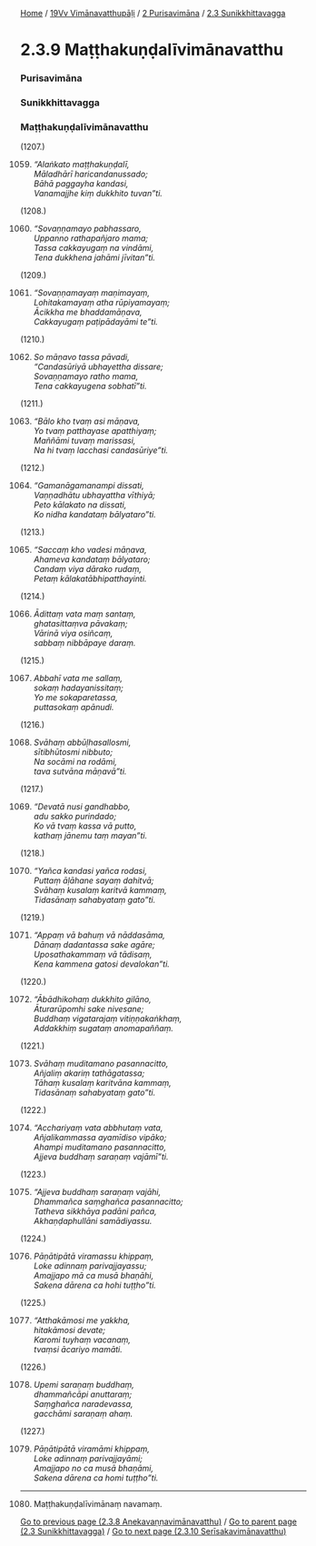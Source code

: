 
[Home](/) / [19Vv Vimānavatthupāḷi](/tipitaka/19Vv.md) / [2 Purisavimāna](/tipitaka/19Vv/2.md) / [2.3 Sunikkhittavagga](/tipitaka/19Vv/2/2.3.md)

# 2.3.9 Maṭṭhakuṇḍalīvimānavatthu

### Purisavimāna

### Sunikkhittavagga

### Maṭṭhakuṇḍalīvimānavatthu

(1207.)

1059. _“Alaṅkato maṭṭhakuṇḍalī,_  
_Māladhārī haricandanussado;_  
_Bāhā paggayha kandasi,_  
_Vanamajjhe kiṃ dukkhito tuvan”ti._  


(1208.)

1060. _“Sovaṇṇamayo pabhassaro,_  
_Uppanno rathapañjaro mama;_  
_Tassa cakkayugaṃ na vindāmi,_  
_Tena dukkhena jahāmi jīvitan”ti._  


(1209.)

1061. _“Sovaṇṇamayaṃ maṇimayaṃ,_  
_Lohitakamayaṃ atha rūpiyamayaṃ;_  
_Ācikkha me bhaddamāṇava,_  
_Cakkayugaṃ paṭipādayāmi te”ti._  


(1210.)

1062. _So māṇavo tassa pāvadi,_  
_“Candasūriyā ubhayettha dissare;_  
_Sovaṇṇamayo ratho mama,_  
_Tena cakkayugena sobhatī”ti._  


(1211.)

1063. _“Bālo kho tvaṃ asi māṇava,_  
_Yo tvaṃ patthayase apatthiyaṃ;_  
_Maññāmi tuvaṃ marissasi,_  
_Na hi tvaṃ lacchasi candasūriye”ti._  


(1212.)

1064. _“Gamanāgamanampi dissati,_  
_Vaṇṇadhātu ubhayattha vīthiyā;_  
_Peto kālakato na dissati,_  
_Ko nidha kandataṃ bālyataro”ti._  


(1213.)

1065. _“Saccaṃ kho vadesi māṇava,_  
_Ahameva kandataṃ bālyataro;_  
_Candaṃ viya dārako rudaṃ,_  
_Petaṃ kālakatābhipatthayinti._  


(1214.)

1066. _Ādittaṃ vata maṃ santaṃ,_  
_ghatasittaṃva pāvakaṃ;_  
_Vārinā viya osiñcaṃ,_  
_sabbaṃ nibbāpaye daraṃ._  


(1215.)

1067. _Abbahī vata me sallaṃ,_  
_sokaṃ hadayanissitaṃ;_  
_Yo me sokaparetassa,_  
_puttasokaṃ apānudi._  


(1216.)

1068. _Svāhaṃ abbūḷhasallosmi,_  
_sītibhūtosmi nibbuto;_  
_Na socāmi na rodāmi,_  
_tava sutvāna māṇavā”ti._  


(1217.)

1069. _“Devatā nusi gandhabbo,_  
_adu sakko purindado;_  
_Ko vā tvaṃ kassa vā putto,_  
_kathaṃ jānemu taṃ mayan”ti._  


(1218.)

1070. _“Yañca kandasi yañca rodasi,_  
_Puttaṃ āḷāhane sayaṃ dahitvā;_  
_Svāhaṃ kusalaṃ karitvā kammaṃ,_  
_Tidasānaṃ sahabyataṃ gato”ti._  


(1219.)

1071. _“Appaṃ vā bahuṃ vā nāddasāma,_  
_Dānaṃ dadantassa sake agāre;_  
_Uposathakammaṃ vā tādisaṃ,_  
_Kena kammena gatosi devalokan”ti._  


(1220.)

1072. _“Ābādhikohaṃ dukkhito gilāno,_  
_Āturarūpomhi sake nivesane;_  
_Buddhaṃ vigatarajaṃ vitiṇṇakaṅkhaṃ,_  
_Addakkhiṃ sugataṃ anomapaññaṃ._  


(1221.)

1073. _Svāhaṃ muditamano pasannacitto,_  
_Añjaliṃ akariṃ tathāgatassa;_  
_Tāhaṃ kusalaṃ karitvāna kammaṃ,_  
_Tidasānaṃ sahabyataṃ gato”ti._  


(1222.)

1074. _“Acchariyaṃ vata abbhutaṃ vata,_  
_Añjalikammassa ayamīdiso vipāko;_  
_Ahampi muditamano pasannacitto,_  
_Ajjeva buddhaṃ saraṇaṃ vajāmī”ti._  


(1223.)

1075. _“Ajjeva buddhaṃ saraṇaṃ vajāhi,_  
_Dhammañca saṃghañca pasannacitto;_  
_Tatheva sikkhāya padāni pañca,_  
_Akhaṇḍaphullāni samādiyassu._  


(1224.)

1076. _Pāṇātipātā viramassu khippaṃ,_  
_Loke adinnaṃ parivajjayassu;_  
_Amajjapo mā ca musā bhaṇāhi,_  
_Sakena dārena ca hohi tuṭṭho”ti._  


(1225.)

1077. _“Atthakāmosi me yakkha,_  
_hitakāmosi devate;_  
_Karomi tuyhaṃ vacanaṃ,_  
_tvaṃsi ācariyo mamāti._  


(1226.)

1078. _Upemi saraṇaṃ buddhaṃ,_  
_dhammañcāpi anuttaraṃ;_  
_Saṃghañca naradevassa,_  
_gacchāmi saraṇaṃ ahaṃ._  


(1227.)

1079. _Pāṇātipātā viramāmi khippaṃ,_  
_Loke adinnaṃ parivajjayāmi;_  
_Amajjapo no ca musā bhaṇāmi,_  
_Sakena dārena ca homi tuṭṭho”ti._  


---

1080. Maṭṭhakuṇḍalīvimānaṃ navamaṃ.



[Go to previous page (2.3.8 Anekavaṇṇavimānavatthu)](/tipitaka/19Vv/2/2.3/2.3.8.md) / [Go to parent page (2.3 Sunikkhittavagga)](/tipitaka/19Vv/2/2.3.md) / [Go to next page (2.3.10 Serīsakavimānavatthu)](/tipitaka/19Vv/2/2.3/2.3.10.md)


